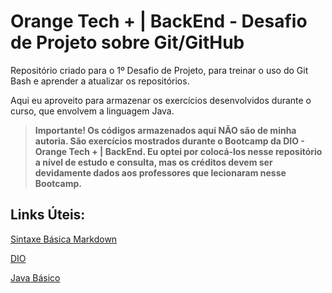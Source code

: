 # Orange Tech + | BackEnd - Desafio de Projeto sobre Git/GitHub

Repositório criado para o 1º Desafio de Projeto, para treinar o uso do Git Bash e aprender a atualizar os repositórios.

Aqui eu aproveito para armazenar os exercícios desenvolvidos durante o curso, que envolvem a linguagem Java.

> **Importante! Os códigos armazenados aqui NÃO são de minha autoria.
São exercícios mostrados durante o Bootcamp da DIO - Orange Tech + | BackEnd. Eu optei por colocá-los nesse repositório a nível de estudo e consulta, mas os créditos devem ser devidamente dados aos professores que lecionaram nesse Bootcamp.**


## Links Úteis:

[Sintaxe Básica Markdown](https://www.markdownguide.org/basic-syntax/)

[DIO](https://www.dio.me/)

[Java Básico](https://glysns.gitbook.io/java-basico/)
